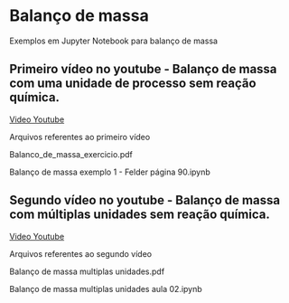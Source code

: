 # Balanço de massa
Exemplos em Jupyter Notebook para balanço de massa

## Primeiro vídeo no youtube - Balanço de massa com uma unidade de processo sem reação química.
[Video Youtube](https://youtu.be/8vdAEVrADCg)

Arquivos referentes ao primeiro vídeo

Balanco_de_massa_exercicio.pdf

Balanço de massa exemplo 1 - Felder página 90.ipynb

## Segundo vídeo no youtube - Balanço de massa com múltiplas unidades sem reação química.
[Video Youtube](https://youtu.be/PNaiUDKXc4A)

Arquivos referentes ao segundo vídeo

Balanço de massa multiplas unidades.pdf

Balanço de massa multiplas unidades aula 02.ipynb
